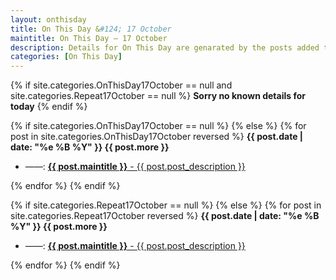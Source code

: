 ```yaml
---
layout: onthisday
title: On This Day &#124; 17 October
maintitle: On This Day — 17 October
description: Details for On This Day are genarated by the posts added to the website so the content is subject to changes/updates over time.
categories: [On This Day]
---
```


{% if site.categories.OnThisDay17October == null and site.categories.Repeat17October == null %}
<strong>Sorry no known details for today</strong>
{% endif %}

{% if site.categories.OnThisDay17October == null %}
{% else %}
{% for post in site.categories.OnThisDay17October reversed %}
<strong>{{ post.date | date: "%e %B %Y" }} {{ post.more }}</strong>
<ul>
<li> ——: <a href="{{ post.url }}"><strong>{{ post.maintitle }}</strong> - {{ post.post_description }}</a></li>
</ul>
{% endfor %}
{% endif %}

{% if site.categories.Repeat17October == null %}
{% else %}
{% for post in site.categories.Repeat17October reversed %}
<strong>{{ post.date | date: "%e %B %Y" }} {{ post.more }}</strong>
<ul>
<li> ——: <a href="{{ post.url }}"><strong>{{ post.maintitle }}</strong> - {{ post.post_description }}</a></li>
</ul>
{% endfor %}
{% endif %}
